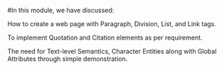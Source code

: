 #In this module, we have discussed:

How to create a web page with Paragraph, Division, List, and Link tags.

To implement Quotation and Citation elements as per requirement. 

The need for Text-level Semantics, Character Entities along with Global Attributes through simple demonstration. 